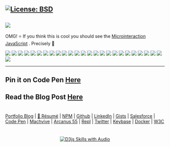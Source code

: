 [![License: BSD](https://badgen.net/badge/license/BSD/orange)](https://opensource.org/licenses/BSD-3-Clause)
---
![](https://repository-images.githubusercontent.com/182188356/dc9b1680-2061-11eb-8a11-8833bfbfd6c2)
---
OMG! ⭐ If you think this is cool you should see the [Microinteraction JavaScript](https://neodigm.github.io/vivid_vector_alphabet/) . Precisely 🦄

![](https://neodigm.github.io/vivid_vector_alphabet/wasm/vva.svg)
![](https://neodigm.github.io/vivid_vector_alphabet/wasm/vvb.svg)
![](https://neodigm.github.io/vivid_vector_alphabet/wasm/vvc.svg)
![](https://neodigm.github.io/vivid_vector_alphabet/wasm/vvd.svg)
![](https://neodigm.github.io/vivid_vector_alphabet/wasm/vve.svg)
![](https://neodigm.github.io/vivid_vector_alphabet/wasm/vvf.svg)
![](https://neodigm.github.io/vivid_vector_alphabet/wasm/vvg.svg)
![](https://neodigm.github.io/vivid_vector_alphabet/wasm/vvh.svg)
![](https://neodigm.github.io/vivid_vector_alphabet/wasm/vvi.svg)
![](https://neodigm.github.io/vivid_vector_alphabet/wasm/vvj.svg)
![](https://neodigm.github.io/vivid_vector_alphabet/wasm/vvk.svg)
![](https://neodigm.github.io/vivid_vector_alphabet/wasm/vvl.svg)
![](https://neodigm.github.io/vivid_vector_alphabet/wasm/vvm.svg)
![](https://neodigm.github.io/vivid_vector_alphabet/wasm/vvn.svg)
![](https://neodigm.github.io/vivid_vector_alphabet/wasm/vvo.svg)
![](https://neodigm.github.io/vivid_vector_alphabet/wasm/vvp.svg)
![](https://neodigm.github.io/vivid_vector_alphabet/wasm/vvq.svg)
![](https://neodigm.github.io/vivid_vector_alphabet/wasm/vvr.svg)
![](https://neodigm.github.io/vivid_vector_alphabet/wasm/vvs.svg)
![](https://neodigm.github.io/vivid_vector_alphabet/wasm/vvt.svg)
![](https://neodigm.github.io/vivid_vector_alphabet/wasm/vvu.svg)
![](https://neodigm.github.io/vivid_vector_alphabet/wasm/vvv.svg)
![](https://neodigm.github.io/vivid_vector_alphabet/wasm/vvw.svg)
![](https://neodigm.github.io/vivid_vector_alphabet/wasm/vvx.svg)
![](https://neodigm.github.io/vivid_vector_alphabet/wasm/vvy.svg)
![](https://neodigm.github.io/vivid_vector_alphabet/wasm/vvz.svg)

---
Pin it on Code Pen [Here](https://codepen.io/neodigm24)
---
Read the Blog Post [Here](https://www.theScottKrause.com/)
---
#
[Portfolio Blog](https://www.theScottKrause.com) |
[🦄 Résumé](https://thescottkrause.com/Arcanus_Scott_C_Krause_2020.pdf) |
[NPM](https://www.npmjs.com/~neodigm) |
[Github](https://github.com/neodigm) |
[LinkedIn](https://www.linkedin.com/in/neodigm24/) |
[Gists](https://gist.github.com/neodigm?direction=asc&sort=created) |
[Salesforce](https://trailblazer.me/id/skrause) |
[Code Pen](https://codepen.io/neodigm24) |
[Machvive](https://machvive.com/) |
[Arcanus 55](https://www.arcanus55.com/) |
[Repl](https://repl.it/@neodigm) |
[Twitter](https://twitter.com/neodigm24) |
[Keybase](https://keybase.io/neodigm) |
[Docker](https://hub.docker.com/u/neodigm) |
[W3C](https://www.w3.org/users/123844)
#

<p align="center">
  <a target="_blank" href="https://thescottkrause.com/d3_datavis_skills.html">
  <img src="https://repository-images.githubusercontent.com/178555357/2b6ad880-7aa0-11ea-8dde-63e70187e3e9" title="D3js Skills with Audio">
  </a>
</p>
